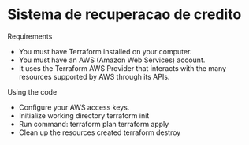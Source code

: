 # Sistema de recuperacao de credito

Requirements 

-  You must have Terraform installed on your computer.
-  You must have an AWS (Amazon Web Services) account.
-  It uses the Terraform AWS Provider that interacts with the many resources supported by AWS through its APIs.

Using the code 

-  Configure your AWS access keys.
-  Initialize working directory
      terraform init
-  Run command:
      terraform plan
      terraform apply
-  Clean up the resources created
      terraform destroy
